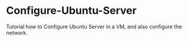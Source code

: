 # Configure-Ubuntu-Server
Tutorial how to Configure Ubuntu Server in a VM, and also configure the network.
